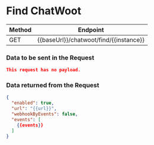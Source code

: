 # Find ChatWoot

| Method | Endpoint                              |
| ------ | ------------------------------------- |
| GET    | {{baseUrl}}/chatwoot/find/{{instance}} |

### Data to be sent in the Request

```json title=Payload
This request has no payload.
```

### Data returned from the Request

```json title=Result
{
  "enabled": true,
  "url": "{{url}}",
  "webhookByEvents": false,
  "events": [
    {{events}}
  ]
}
```
